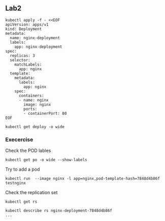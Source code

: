 ## Lab2

```
kubectl apply -f - <<EOF
apiVersion: apps/v1
kind: Deployment
metadata:
  name: nginx-deployment
  labels:
    app: nginx-deployment
spec:
  replicas: 3
  selector:
    matchLabels:
      app: nginx
  template:
    metadata:
      labels:
        app: nginx
    spec:
      containers:
      - name: nginx
        image: nginx
        ports:
        - containerPort: 80
EOF
```
```
kubectl get deploy -o wide
```
### Execercise
Check the POD lables
```
kubectl get po -o wide --show-labels
```
Try to add a pod 
```
kubectl run  --image nginx -l app=nginx,pod-template-hash=7848d4b86f testnginx
 ```
 Check the replication set
 ```
 kubectl get rs
 ```
 ```
 kubectl describe rs nginx-deployment-7848d4b86f
 ...
 ```
 
